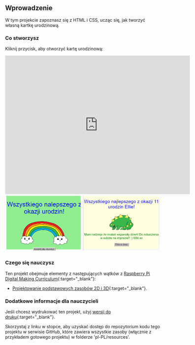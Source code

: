 ## Wprowadzenie

W tym projekcie zapoznasz się z HTML i CSS, ucząc się, jak tworzyć własną kartkę urodzinową.

### Co stworzysz

Kliknij przycisk, aby otworzyć kartę urodzinową:

<div class="trinket">
  <iframe src="https://trinket.io/embed/html/d2c4029f55?outputOnly=true&start=result" width="600" height="450" frameborder="0" marginwidth="0" marginheight="0" allowfullscreen>
  </iframe>
  <img src="images/birthday-final.png">
</div>

### Czego się nauczysz

Ten projekt obejmuje elementy z następujących wątków z [Raspberry Pi Digital Making Curriculum](https://rpf.io/curriculum){:target="_blank"}:

+ [Projektowanie podstawowych zasobów 2D i 3D](https://www.raspberrypi.org/curriculum/design/creator){:target="_blank"}.

### Dodatkowe informacje dla nauczycieli

Jeśli chcesz wydrukować ten projekt, użyj [wersji do druku](https://projects.raspberrypi.org/pl-PL/projects/happy-birthday/print){:target="_blank"}.

Skorzystaj z linku w stopce, aby uzyskać dostęp do repozytorium kodu tego projektu w serwisie GitHub, które zawiera wszystkie zasoby (włącznie z przykładem gotowego projektu) w folderze 'pl-PL/resources'.